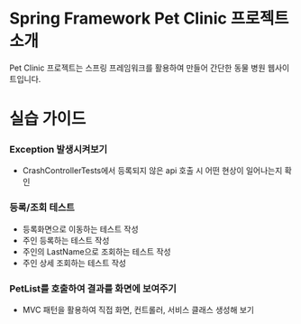 # Spring Framework Pet Clinic 프로젝트 소개
Pet Clinic 프로젝트는 스프링 프레임워크를 활용하여 만들어  간단한 동물 병원 웹사이트입니다.


# 실습 가이드
### Exception 발생시켜보기
* CrashControllerTests에서 등록되지 않은 api 호출 시 어떤 현상이 일어나는지 확인

### 등록/조회 테스트
* 등록화면으로 이동하는 테스트 작성
* 주인 등록하는 테스트 작성
* 주인의 LastName으로 조회하는 테스트 작성
* 주인 상세 조회하는 테스트 작성

###  PetList를 호출하여 결과를 화면에 보여주기
* MVC 패턴을 활용하여 직접 화면, 컨트롤러, 서비스 클래스 생성해 보기
